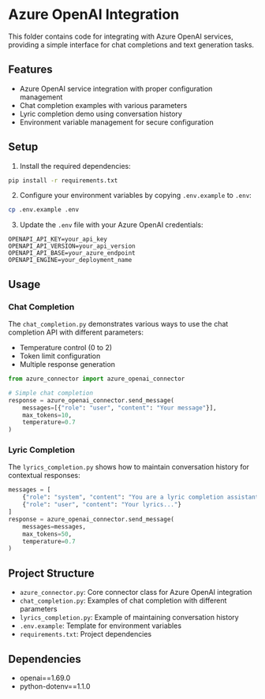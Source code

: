 # Azure OpenAI Integration

This folder contains code for integrating with Azure OpenAI services, providing a simple interface for chat completions and text generation tasks.

## Features

- Azure OpenAI service integration with proper configuration management
- Chat completion examples with various parameters
- Lyric completion demo using conversation history
- Environment variable management for secure configuration

## Setup

1. Install the required dependencies:
```bash
pip install -r requirements.txt
```

2. Configure your environment variables by copying `.env.example` to `.env`:
```bash
cp .env.example .env
```

3. Update the `.env` file with your Azure OpenAI credentials:
```env
OPENAPI_API_KEY=your_api_key
OPENAPI_API_VERSION=your_api_version
OPENAPI_API_BASE=your_azure_endpoint
OPENAPI_ENGINE=your_deployment_name
```

## Usage

### Chat Completion

The `chat_completion.py` demonstrates various ways to use the chat completion API with different parameters:
- Temperature control (0 to 2)
- Token limit configuration
- Multiple response generation

```python
from azure_connector import azure_openai_connector

# Simple chat completion
response = azure_openai_connector.send_message(
    messages=[{"role": "user", "content": "Your message"}],
    max_tokens=10,
    temperature=0.7
)
```

### Lyric Completion

The `lyrics_completion.py` shows how to maintain conversation history for contextual responses:
```python
messages = [
    {"role": "system", "content": "You are a lyric completion assistant..."},
    {"role": "user", "content": "Your lyrics..."}
]
response = azure_openai_connector.send_message(
    messages=messages,
    max_tokens=50,
    temperature=0.7
)
```

## Project Structure

- `azure_connector.py`: Core connector class for Azure OpenAI integration
- `chat_completion.py`: Examples of chat completion with different parameters
- `lyrics_completion.py`: Example of maintaining conversation history
- `.env.example`: Template for environment variables
- `requirements.txt`: Project dependencies

## Dependencies

- openai==1.69.0
- python-dotenv==1.1.0 